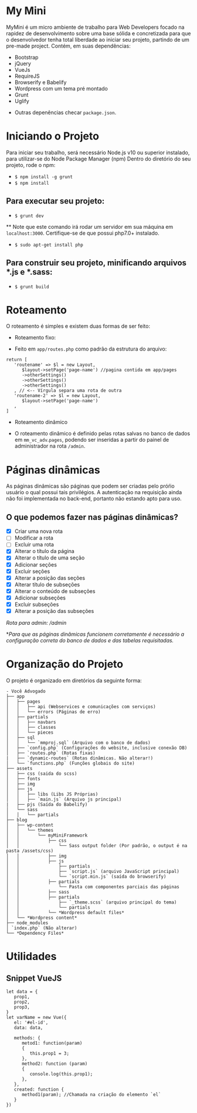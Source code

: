 # My Mini

MyMini é um micro ambiente de trabalho para Web Developers focado na rapidez de desenvolvimento
sobre uma base sólida e concretizada para que o desenvolvedor tenha total liberdade ao iniciar seu projeto,
partindo de um pre-made project. Contém, em suas dependências:
 - Bootstrap
 - jQuery
 - VueJs
 - RequireJS
 - Browserify e Babelify
 - Wordpress com um tema pré montado
 - Grunt
 - Uglify

 * Outras depenências checar `package.json`.

# Iniciando o Projeto

Para iniciar seu trabalho, será necessário Node.js v10 ou superior instalado, para utilizar-se do Node Package Manager (npm)
Dentro do diretório do seu projeto, rode o npm:

* `$ npm install -g grunt `
* `$ npm install `

## Para executar seu projeto:

* `$ grunt dev `

** Note que este comando irá rodar um servidor em sua máquina em `localhost:3000`. Certifique-se de que possui php7.0+ instalado.

* `$ sudo apt-get install php`

## Para construir seu projeto, minificando arquivos *.js e *.sass:

* `$ grunt build `

# Roteamento

O roteamento é simples e existem duas formas de ser feito:

* Roteamento fixo:
- Feito em `app/routes.php` como padrão da estrutura do arquivo:

```
return [
   'routename' => $l = new Layout,
      $layout->setPage('page-name') //pagina contida em app/pages
      ->otherSettings()
      ->otherSettings()
      ->otherSettings()
   , // <-- Vírgula separa uma rota de outra
   'routename-2' => $l = new Layout,
      $layout->setPage('page-name')
   ,   
]
```

* Roteamento dinâmico
- O roteamento dinâmico é definido pelas rotas salvas no banco de dados em `mm_vc_adv`.`pages`, podendo ser inseridas
a partir do painel de administrador na rota `/admin`.

# Páginas dinâmicas

As páginas dinâmicas são páginas que podem ser criadas pelo próŕio usuário o qual possui tais privilégios. A autenticação na requisição ainda não foi implementada no back-end, portanto não estando apto para uso.

## O que podemos fazer nas páginas dinâmicas?

 * [X] Criar uma nova rota
 * [ ] Modificar a rota
 * [ ] Excluir uma rota
 * [X] Alterar o título da página
 * [X] Alterar o título de uma seção
 * [X] Adicionar seções
 * [X] Excluir seções
 * [X] Alterar a posição das seções
 * [X] Alterar título de subseções
 * [X] Alterar o conteúdo de subseções 
 * [X] Adicionar subseções
 * [X] Excluir subseções
 * [X] Alterar a posição das subseções

 *Rota para admin: /admin*

 **Para que as páginas dinâmicas funcionem corretamente é necessário a configuração correta do banco de dados e das tabelas requisitadas.*


 # Organização do Projeto

 O projeto é organizado em diretórios da seguinte forma:

    - Você Advogado
    ├── app
    │   ├── pages
    │   │   ├── api (Webservices e comunicações com serviços)
    │   │   └── errors (Páginas de erro)
    │   ├── partials
    │   │   ├── navbars
    │   │   ├── classes
    │   │   └── pieces
    │   ├── sql
    │   │   └── `mmproj.sql` (Arquivo com o banco de dados)
    │   ├── `config.php` (Configurações do website, inclusive conexão DB)
    │   ├── `routes.php` (Rotas fixas)
    |   ├── `dynamic-routes` (Rotas dinâmicas. Não alterar!)
    │   └── `functions.php` (Funções globais do site)
    ├── assets
    │   ├── css (saida do scss)
    │   ├── fonts
    │   ├── img
    │   ├── js
    │   │   ├── libs (Libs JS Próprias)
    │   │   ├── `main.js` (Arquivo js principal)
    |   ├── pjs (Saída do Babelify)
    │   └── sass
    │   │   └── partials
    ├── blog
    │   ├── wp-content
    │   │   └── themes
    │   │       └── myMiniFramework
    │   │           ├── css 
    │   │               └── Sass output folder (Por padrão, o output é na pasta /assets/css)
    │   │           ├── img
    │   │           ├── js
    │   │               ├── partials
    │   │               ├── `script.js` (arquivo JavaScript principal)
    │   │               └── `script.min.js` (saída do browserify)
    │   │           ├── partials
    │   │               └── Pasta com componentes parciais das páginas
    │   │           ├── sass
    │   │           ├── partials
    │   │               ├── `_theme.scss` (arquivo principal do tema)
    │   │               └── partials
    │   │           └── *Wordpress default files*
    │   └── *Wordpress content*
    ├── node_modules
    │ `index.php` (Não alterar)
    └── *Dependency Files*
    

# Utilidades

## Snippet VueJS

```
let data = {
   prop1,
   prop2,
   prop3,
}
let varName = new Vue({
   el: '#el-id',
   data: data,
   
   methods: {
      metod1: function(param)
      {
         this.prop1 = 3;
      },
      method2: function (param)
      {
         console.log(this.prop1);
      },
   },
   created: function {
      method1(param); //Chamada na criação do elemento `el`
   }
})
```

